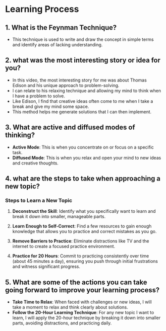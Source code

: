 # Learning Process

## 1. What is the Feynman Technique?  
- This technique is used to write and draw the concept in simple terms and identify areas of lacking understanding.
## 2. what was the most interesting story or idea for you?
- In this video, the most interesting story for me was about Thomas Edison and his unique approach to problem-solving.
- I can relate to his relaxing technique and allowing my mind to think when I have a problem to solve.
- Like Edison, I find that creative ideas often come to me when I take a break and give my mind some space.
- This method helps me generate solutions that I can then implement.
## 3. What are active and diffused modes of thinking?
- **Active Mode**: This is when you concentrate on or focus on a specific task.
- **Diffused Mode**: This is when you relax and open your mind to new ideas and creative thoughts.
## 4. what are the steps to take when approaching a new topic?
### Steps to Learn a New Topic

1. **Deconstruct the Skill**: Identify what you specifically want to learn and break it down into smaller, manageable parts.

2. **Learn Enough to Self-Correct**: Find a few resources to gain enough knowledge that allows you to practice and correct mistakes as you go.

3. **Remove Barriers to Practice**: Eliminate distractions like TV and the internet to create a focused practice environment.

4. **Practice for 20 Hours**: Commit to practicing consistently over time (about 45 minutes a day), ensuring you push through initial frustrations and witness significant progress.
## 5. What are some of the actions you can take going forward to improve your learning process?
- **Take Time to Relax**: When faced with challenges or new ideas, I will take a moment to relax and think clearly about solutions.
- **Follow the 20-Hour Learning Technique**: For any new topic I want to learn, I will apply the 20-hour technique by breaking it down into smaller parts, avoiding distractions, and practicing daily.
